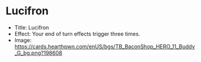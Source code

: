 # Lucifron
- Title:  Lucifron
- Effect:  Your end of turn effects trigger three times.
- Image:  https://cards.hearthpwn.com/enUS/bgs/TB_BaconShop_HERO_11_Buddy_G_bg.png?198608
